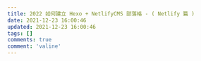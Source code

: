 ```yaml
---
title: 2022 如何建立 Hexo + NetlifyCMS 部落格 - ( Netlify 篇 )
date: 2021-12-23 16:00:46
updated: 2021-12-23 16:00:46
tags: []
comments: true
comment: 'valine'
---
```

